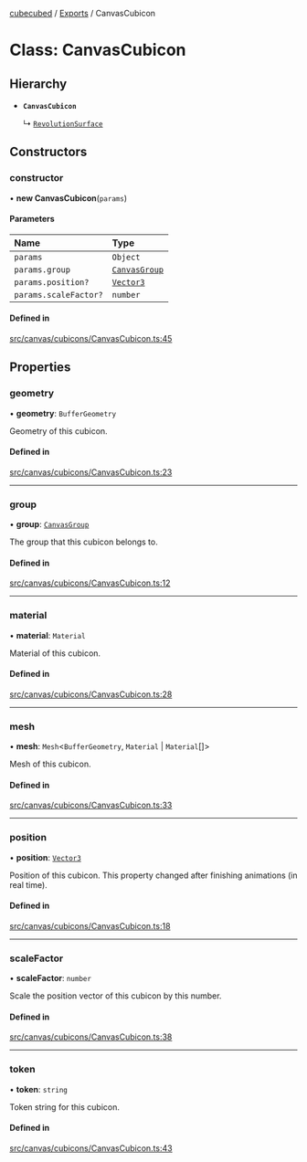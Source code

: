 [cubecubed](/reference/README.md) / [Exports](/reference/modules.md) / CanvasCubicon

# Class: CanvasCubicon

## Hierarchy

- **`CanvasCubicon`**

  ↳ [`RevolutionSurface`](/reference/classes/RevolutionSurface.md)

## Constructors

### constructor

• **new CanvasCubicon**(`params`)

#### Parameters

| Name | Type |
| :------ | :------ |
| `params` | `Object` |
| `params.group` | [`CanvasGroup`](/reference/classes/CanvasGroup.md) |
| `params.position?` | [`Vector3`](/reference/classes/Vector3.md) |
| `params.scaleFactor?` | `number` |

#### Defined in

[src/canvas/cubicons/CanvasCubicon.ts:45](https://github.com/imaphatduc/cubecubed/blob/e48fd86/src/canvas/cubicons/CanvasCubicon.ts#L45)

## Properties

### geometry

• **geometry**: `BufferGeometry`

Geometry of this cubicon.

#### Defined in

[src/canvas/cubicons/CanvasCubicon.ts:23](https://github.com/imaphatduc/cubecubed/blob/e48fd86/src/canvas/cubicons/CanvasCubicon.ts#L23)

___

### group

• **group**: [`CanvasGroup`](/reference/classes/CanvasGroup.md)

The group that this cubicon belongs to.

#### Defined in

[src/canvas/cubicons/CanvasCubicon.ts:12](https://github.com/imaphatduc/cubecubed/blob/e48fd86/src/canvas/cubicons/CanvasCubicon.ts#L12)

___

### material

• **material**: `Material`

Material of this cubicon.

#### Defined in

[src/canvas/cubicons/CanvasCubicon.ts:28](https://github.com/imaphatduc/cubecubed/blob/e48fd86/src/canvas/cubicons/CanvasCubicon.ts#L28)

___

### mesh

• **mesh**: `Mesh`<`BufferGeometry`, `Material` \| `Material`[]\>

Mesh of this cubicon.

#### Defined in

[src/canvas/cubicons/CanvasCubicon.ts:33](https://github.com/imaphatduc/cubecubed/blob/e48fd86/src/canvas/cubicons/CanvasCubicon.ts#L33)

___

### position

• **position**: [`Vector3`](/reference/classes/Vector3.md)

Position of this cubicon.
This property changed after finishing animations (in real time).

#### Defined in

[src/canvas/cubicons/CanvasCubicon.ts:18](https://github.com/imaphatduc/cubecubed/blob/e48fd86/src/canvas/cubicons/CanvasCubicon.ts#L18)

___

### scaleFactor

• **scaleFactor**: `number`

Scale the position vector of this cubicon by this number.

#### Defined in

[src/canvas/cubicons/CanvasCubicon.ts:38](https://github.com/imaphatduc/cubecubed/blob/e48fd86/src/canvas/cubicons/CanvasCubicon.ts#L38)

___

### token

• **token**: `string`

Token string for this cubicon.

#### Defined in

[src/canvas/cubicons/CanvasCubicon.ts:43](https://github.com/imaphatduc/cubecubed/blob/e48fd86/src/canvas/cubicons/CanvasCubicon.ts#L43)

